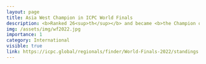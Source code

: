 ```yaml
---
layout: page
title: Asia West Champion in ICPC World Finals
description: <b>Ranked 26<sup>th</sup></b> and became <b>the Champion of Asia West Region</b> in the 46th ICPC World Finals held in Luxor, Egypt.
img: /assets/img/wf2022.jpg
importance: 1
category: International
visible: true
link: https://icpc.global/regionals/finder/World-Finals-2022/standings
---
```

